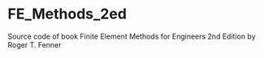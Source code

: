# FE_Methods_2ed
Source code of book Finite Element Methods for Engineers 2nd Edition by Roger T. Fenner 
